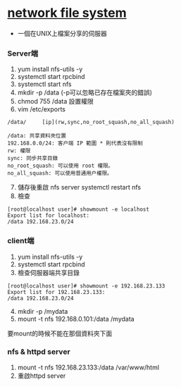 # [network file system](https://qizhanming.com/blog/2018/08/08/how-to-install-nfs-on-centos-7)
* 一個在UNIX上檔案分享的伺服器
### Server端
1. yum install nfs-utils -y
2. systemctl start rpcbind
3. systemctl start nfs
4. mkdir -p /data (-p可以忽略已存在檔案夾的錯誤)
5. chmod 755 /data 設置權限
6. vim /etc/exports
```
/data/     [ip](rw,sync,no_root_squash,no_all_squash)

/data: 共享資料夾位置
192.168.0.0/24: 客户端 IP 範圍 * 則代表沒有限制
rw: 權限
sync: 同步共享目錄
no_root_squash: 可以使用 root 權限。
no_all_squash: 可以使用普通用户權限。
```
7. 儲存後重啟 nfs server systemctl restart nfs
8. 檢查
```
[root@localhost user]# showmount -e localhost
Export list for localhost:
/data 192.168.23.0/24
```
### client端
1. yum install nfs-utils -y
2. systemctl start rpcbind
3. 檢查伺服器端共享目錄
```
[root@localhost user]# showmount -e 192.168.23.133
Export list for 192.168.23.133:
/data 192.168.23.0/24
```
4. mkdir -p /mydata
5. mount -t nfs 192.168.0.101:/data /mydata

要mount的時候不能在那個資料夾下面

### nfs & httpd server
1. mount -t nfs 192.168.23.133:/data /var/www/html
2. 重啟httpd server

